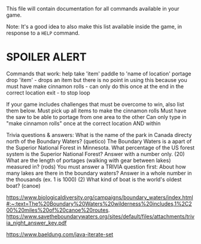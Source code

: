 This file will contain documentation for all commands available in your game.

Note:  It's a good idea to also make this list available inside the game, in response to a `HELP` command.


# SPOILER ALERT
Commands that work:
help
take 'item'
paddle to 'name of location'
portage
drop 'item' - drops an item but there is no point in using this because you must have 
make cinnamon rolls - can only do this once at the end in the correct location
exit - to stop loop




If your game includes challenges that must be overcome to win, also list them below.
Must pick up all items to make the cinnamon rolls
Must have the saw to be able to portage from one area to the other
Can only type in "make cinnamon rolls" once at the correct location AND within 

Trivia questions & answers:
What is the name of the park in Canada directy north of the Boundary Waters? (quetico)
The Boundary Waters is a apart of the Superior National Forest in Minnesota. What percentage of the US forest system is the Superior National Forest? Answer with a number only. (20)
What are the length of portages (walking with gear between lakes) measured in? (rods)
You must answer a TRIVIA question first:
About how many lakes are there in the boundary waters? Answer in a whole number in the thousands (ex. 1 is 1000) (2)
What kind of boat is the world's oldest boat? (canoe)

https://www.biologicaldiversity.org/campaigns/boundary_waters/index.html#:~:text=The%20Boundary%20Waters%20wilderness%20includes,1%2C200%20miles%20of%20canoe%20routes.
https://www.savetheboundarywaters.org/sites/default/files/attachments/trivia_night_answer_key.pdf

https://www.baeldung.com/java-iterate-set
